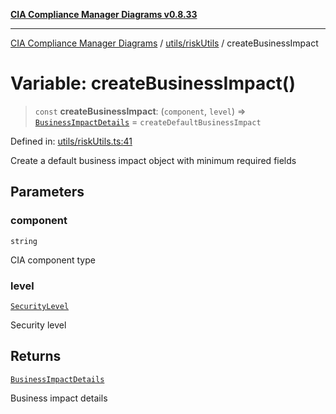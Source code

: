[**CIA Compliance Manager Diagrams v0.8.33**](../../../README.md)

***

[CIA Compliance Manager Diagrams](../../../modules.md) / [utils/riskUtils](../README.md) / createBusinessImpact

# Variable: createBusinessImpact()

> `const` **createBusinessImpact**: (`component`, `level`) => [`BusinessImpactDetails`](../../../types/interfaces/BusinessImpactDetails.md) = `createDefaultBusinessImpact`

Defined in: [utils/riskUtils.ts:41](https://github.com/Hack23/cia-compliance-manager/blob/1f4f2c51bc48d917eff1eb43881cee05d381f406/src/utils/riskUtils.ts#L41)

Create a default business impact object with minimum required fields

## Parameters

### component

`string`

CIA component type

### level

[`SecurityLevel`](../../../types/cia/type-aliases/SecurityLevel.md)

Security level

## Returns

[`BusinessImpactDetails`](../../../types/interfaces/BusinessImpactDetails.md)

Business impact details
